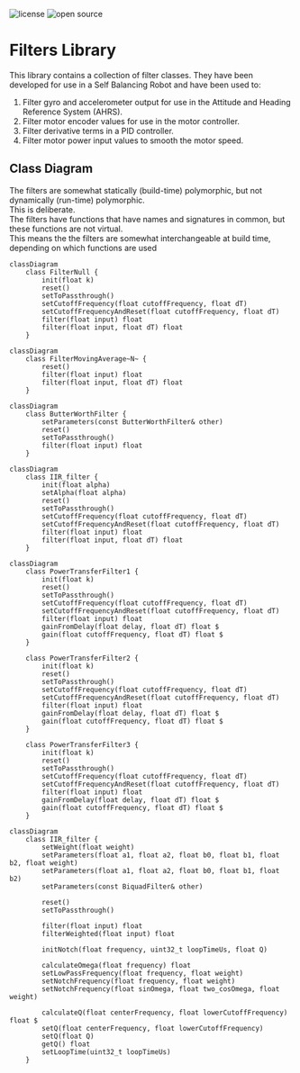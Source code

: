 ![license](https://img.shields.io/badge/license-MIT-green) ![open source](https://badgen.net/badge/open/source/blue?icon=github)

# Filters Library

This library contains a collection of filter classes. They have been developed for use in a Self Balancing Robot and have been used to:

1. Filter gyro and accelerometer output for use in the Attitude and Heading Reference System (AHRS).
2. Filter motor encoder values for use in the motor controller.
3. Filter derivative terms in a PID controller.
4. Filter motor power input values to smooth the motor speed.

## Class Diagram

The filters are somewhat statically (build-time) polymorphic, but not dynamically (run-time) polymorphic.<br>
This is deliberate.<br>
The filters have functions that have names and signatures in common, but these functions are not virtual.<br>
This means the the filters are somewhat interchangeable at build time, depending on which functions are used

```mermaid
classDiagram
    class FilterNull {
        init(float k)
        reset()
        setToPassthrough()
        setCutoffFrequency(float cutoffFrequency, float dT)
        setCutoffFrequencyAndReset(float cutoffFrequency, float dT)
        filter(float input) float
        filter(float input, float dT) float
    }
```

```mermaid
classDiagram
    class FilterMovingAverage~N~ {
        reset()
        filter(float input) float
        filter(float input, float dT) float
    }
```

```mermaid
classDiagram
    class ButterWorthFilter {
        setParameters(const ButterWorthFilter& other)
        reset()
        setToPassthrough()
        filter(float input) float
    }
```

```mermaid
classDiagram
    class IIR_filter {
        init(float alpha)
        setAlpha(float alpha)
        reset()
        setToPassthrough()
        setCutoffFrequency(float cutoffFrequency, float dT)
        setCutoffFrequencyAndReset(float cutoffFrequency, float dT)
        filter(float input) float
        filter(float input, float dT) float
    }
```

```mermaid
classDiagram
    class PowerTransferFilter1 {
        init(float k)
        reset()
        setToPassthrough()
        setCutoffFrequency(float cutoffFrequency, float dT)
        setCutoffFrequencyAndReset(float cutoffFrequency, float dT)
        filter(float input) float
        gainFromDelay(float delay, float dT) float $
        gain(float cutoffFrequency, float dT) float $
    }

    class PowerTransferFilter2 {
        init(float k)
        reset()
        setToPassthrough()
        setCutoffFrequency(float cutoffFrequency, float dT)
        setCutoffFrequencyAndReset(float cutoffFrequency, float dT)
        filter(float input) float
        gainFromDelay(float delay, float dT) float $
        gain(float cutoffFrequency, float dT) float $
    }

    class PowerTransferFilter3 {
        init(float k)
        reset()
        setToPassthrough()
        setCutoffFrequency(float cutoffFrequency, float dT)
        setCutoffFrequencyAndReset(float cutoffFrequency, float dT)
        filter(float input) float
        gainFromDelay(float delay, float dT) float $
        gain(float cutoffFrequency, float dT) float $
    }
```

```mermaid
classDiagram
    class IIR_filter {
        setWeight(float weight)
        setParameters(float a1, float a2, float b0, float b1, float b2, float weight)
        setParameters(float a1, float a2, float b0, float b1, float b2)
        setParameters(const BiquadFilter& other)

        reset()
        setToPassthrough()

        filter(float input) float
        filterWeighted(float input) float

        initNotch(float frequency, uint32_t loopTimeUs, float Q)

        calculateOmega(float frequency) float
        setLowPassFrequency(float frequency, float weight)
        setNotchFrequency(float frequency, float weight)
        setNotchFrequency(float sinOmega, float two_cosOmega, float weight)

        calculateQ(float centerFrequency, float lowerCutoffFrequency) float $
        setQ(float centerFrequency, float lowerCutoffFrequency)
        setQ(float Q)
        getQ() float
        setLoopTime(uint32_t loopTimeUs)
    }
```

